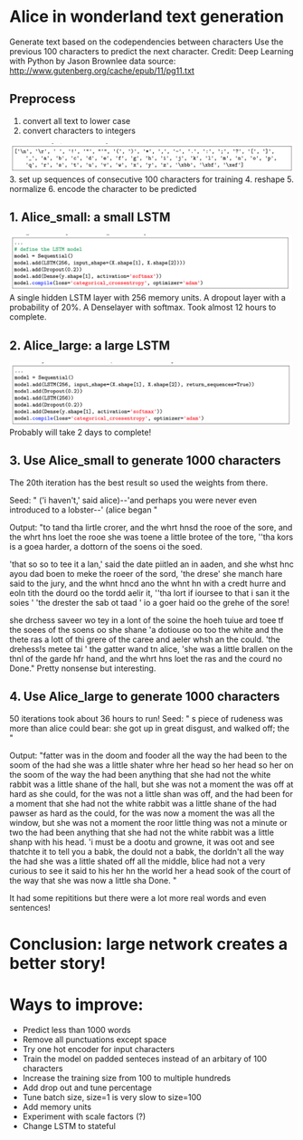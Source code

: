 # Alice in wonderland text generation
Generate text based on the codependencies between characters
Use the previous 100 characters to predict the next character.
Credit: Deep Learning with Python by Jason Brownlee
data source: http://www.gutenberg.org/cache/epub/11/pg11.txt

## Preprocess
1. convert all text to lower case
2. convert characters to integers
<img src = "https://github.com/sindhri/Alice/blob/master/doc/img1.png" width = "800">
3. set up sequences of consecutive 100 characters for training
4. reshape
5. normalize
6. encode the character to be predicted

## 1. Alice_small: a small LSTM
<img src = "https://github.com/sindhri/Alice/blob/master/doc/img2.png" width = "500">
A single hidden LSTM layer with 256 memory units.  
A dropout layer with a probability of 20%.  
A Denselayer with softmax.   
Took almost 12 hours to complete.

## 2. Alice_large: a large LSTM
<img src = "https://github.com/sindhri/Alice/blob/master/doc/img3.png" width = "500">
Probably will take 2 days to complete!

## 3. Use Alice_small to generate 1000 characters
The 20th iteration has the best result so used the weights from there.

Seed:
" ('i haven't,' said
alice)--'and perhaps you were never even introduced to a lobster--'
(alice began  "

Output:
"to tand tha lirtle crorer, and the whrt hnsd the rooe of the sore, and the whrt hns loet the rooe  she was toene a little brotee of the tore, ''tha kors  is a goea harder, a dottorn of the soens oi the soed. 

'that so so to tee it a lan,' said the date piitled an in aaden, and she whst hnc ayou dad boen to meke the roeer of the sord, 
'the drese'  she manch hare said to the jury, and the whnt hncd ano the whnt hn with a credt hurre  and eoln tith the dourd oo the tordd aelir it, ''tha lort  if ioursee to that i san it the soies ' 
'the drester the sab ot taad '  io a goer haid oo the grehe of the sore!

 she drchess saveer wo tey in a lont of the soine 
  the hoeh tuiue ard toee tf the soees of the soens oo she shane 'a
dotiouse oo too the white  and the thete ras a lott of thi grere of the caree and aeler whsh an the could. 
'the drehess!s metee tai ' the gatter wand tn alice, 'she was a little brallen on the thnl of the garde hfr hand, and the whrt hns loet the ras and the courd no 
Done."
Pretty nonsense but interesting.

## 4. Use Alice_large to generate 1000 characters
50 iterations took about 36 hours to run!
Seed:
" s piece of rudeness was more than alice could bear: she got up in
great disgust, and walked off; the "

Output:
"fatter was in the doom and fooder all the way the had been to the soom of the had she was a little shater whre her head so her head so her on the soom of the way the had been anything that she had not the white rabbit was a little shane of the hall, but she was not a moment the was off at hard as she could, for the was not a little shan was off, and the had been for a moment that she had not the white rabbit was a little shane of the had pawser as hard as the could, for the was now a moment the was all the window, but she was not a moment the roor little thing was not a minute or two the had been anything that she had not the white rabbit was a little shanp with his head. 'i must be a dootu and growne, it was oot and see thatchte it to tell you a babk, the dould not a babk, the dorldn't all the way the had she was a little shated off all the middle, blice had not a very curious to see it said to his her hn the world her a head sook of the court of the way that she was now a little sha
Done. "  

It had some repititions but there were a lot more real words and even sentences! 

# Conclusion: large network creates a better story!

# Ways to improve:
* Predict less than 1000 words
* Remove all punctuations except space
* Try one hot encoder for input characters
* Train the model on padded senteces instead of an arbitary of 100 characters
* Increase the training size from 100 to multiple hundreds
* Add drop out and tune percentage
* Tune batch size, size=1 is very slow to size=100
* Add memory units
* Experiment with scale factors (?)
* Change LSTM to stateful
